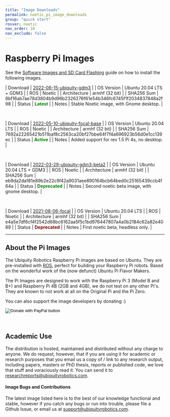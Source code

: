 ```yaml
---
title: "Image Downloads"
permalink: noetic_pi_image_downloads
group: "quick start"
rosver: noetic
nav_order: 10
nav_exclude: false
---
```


# Raspberry Pi Images

See the [Software Images and SD Card Flashing](noetic_quick_start_microsd) guide on how to install the following images.


| Download | [2022-06-15-ubiquity-gdm3](https://ubiquity-pi-image.sfo2.digitaloceanspaces.com/2022-06-15-ubiquity-gdm3-testing-focal-raspberry-pi.img.xz) |
| OS Version  | Ubuntu 20.04 LTS + GDM3 |
| ROS  | Noetic |
| Architecture | armhf (32 bit) |
| SHA256 Sum   | 8bf16ab7ae78d3804b9d96b2326276f61e54b346fc6745f1f2034837848a2f98 |
| Status | <b style="color: green;">Latest</b> |
| Notes | Stable Noetic image, with Gnome desktop. |

<br>

| Download | [2022-05-10-ubiquity-focal-base](https://ubiquity-pi-image.sfo2.digitaloceanspaces.com/2022-05-10-ubiquity-base-testing-focal-raspberry-pi.img.xz) |
| OS Version  | Ubuntu 20.04 LTS |
| ROS  | Noetic |
| Architecture | armhf (32 bit) |
| SHA256 Sum   | 7692a22265421b511baf8c2563ca20bf27bbe64f7f4a696923b56d0e1cc139ec |
| Status | <b style="color: green;">Active</b> |
| Notes | Added support for rev 1.5 Pi 4s, no desktop. |

<br>

| Download | [2022-03-29-ubiquity-gdm3-beta2](https://ubiquity-pi-image.sfo2.digitaloceanspaces.com/2022-03-29-ubiquity-gdm3-beta2-testing-focal-raspberry-pi.img.xz) |
| OS Version  | Ubuntu 20.04 LTS + GDM3 |
| ROS  | Noetic |
| Architecture | armhf (32 bit) |
| SHA256 Sum   | eb9da2da181e89b2e22c9f42a9031aee890164bcb64bed0c25165439ccb4f64a |
| Status | <b style="color: green;">Deprecated</b> |
| Notes | Second noetic beta image, with gnome desktop. |

<br>

| Download | [2021-08-06-focal](https://ubiquity-pi-image.sfo2.digitaloceanspaces.com/2021-08-06-focal.img.xz) |
| OS Version  | Ubuntu 20.04 LTS |
| ROS  | Noetic |
| Architecture | armhf (32 bit) |
| SHA256 Sum   | e4a5e7df6cf4f2542d68bc6162aa5f5c1bd976447807a4a0b2184c62a82e4089 |
| Status | <b style="color: darkred;">Deprecated</b> |
| Notes | First noetic beta, headless only. |

<hr>

## About the Pi Images

The Ubiquity Robotics Raspberry Pi images are based on Ubuntu. They are pre-installed with [ROS](https://ros.org/), perfect for building your Raspberry Pi robots. Based on the wonderful work of the (now defunct) Ubuntu Pi Flavor Makers.

The Pi Images are designed to work with the Raspberry Pi 3 (Model B and B+) and Raspberry Pi 4B (2GB and 4GB), we do not test on any other Pi's. They are known to not work at all on the Original Pi and the Pi Zero.

You can also support the image developers by donating :)

<form action="https://www.paypal.com/cgi-bin/webscr" method="post" target="_top">
<input type="hidden" name="cmd" value="_s-xclick">
<input type="hidden" name="hosted_button_id" value="TNMXB5535BABY">
<input type="image" src="assets/btn_donate_LG.gif" border="0" name="submit" title="PayPal - The safer, easier way to pay online!" alt="Donate with PayPal button">
</form>

<br>

## Academic Use

The distribution is hosted, maintained and distributed without any charge to anyone. We do request, however, that if you are using it for academic or research purposes that you email us a copy of / link to any research output, including papers, masters or PhD thesis, reports or published code, we love that stuff and voraciously read it. You can send it to [researchreports@ubiquityrobotics.com](mailto:researchreports@ubiquityrobotics.com).

#### Image Bugs and Contributions

The latest image listed here is to the best of our knowledge functional and stable, however if you catch any bugs or run into trouble, please file a Github Issue, or email us at [support@ubiquityrobotics.com](mailto:support@ubiquityrobotics.com). 
